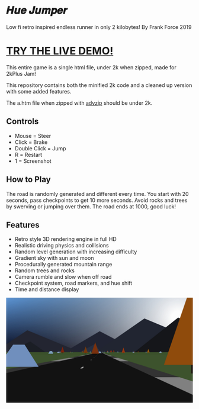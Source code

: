 # 𝑯𝒖𝒆 𝑱𝒖𝒎𝒑𝒆𝒓
Low fi retro inspired endless runner in only 2 kilobytes!
By Frank Force 2019

# [TRY THE LIVE DEMO!](https://killedbyapixel.github.io/HueJumper2k/)

This entire game is a single html file, under 2k when zipped, made for 2kPlus Jam!

This repository contains both the minified 2k code and a cleaned up version with some added features.

The a.htm file when zipped with [advzip](https://www.advancemame.it/comp-readme.html) should be under 2k.

## Controls
* Mouse = Steer
* Click = Brake
* Double Click = Jump
* R = Restart
* 1 = Screenshot

## How to Play
The road is randomly generated and different every time. You start with 20 seconds, pass checkpoints to get 10 more seconds. Avoid rocks and trees by swerving or jumping over them. The road ends at 1000, good luck!

## Features
* Retro style 3D rendering engine in full HD
* Realistic driving physics and collisions
* Random level generation with increasing difficulty
* Gradient sky with sun and moon
* Procedurally generated mountain range
* Random trees and rocks
* Camera rumble and slow when off road
* Checkpoint system, road markers, and hue shift
* Time and distance display

![Screenshot](/screenshot.jpg)
